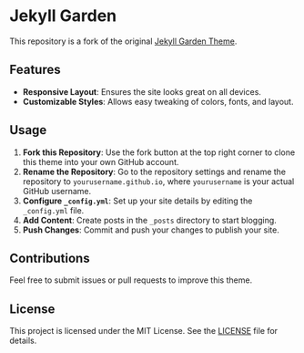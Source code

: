 # Jekyll Garden

This repository is a fork of the original [Jekyll Garden Theme](https://github.com/Jekyll-Garden/jekyll-garden.github.io).

## Features

- **Responsive Layout**: Ensures the site looks great on all devices.
- **Customizable Styles**: Allows easy tweaking of colors, fonts, and layout.

## Usage

1. **Fork this Repository**: Use the fork button at the top right corner to clone this theme into your own GitHub account.
2. **Rename the Repository**: Go to the repository settings and rename the repository to `yourusername.github.io`, where `yourusername` is your actual GitHub username.
3. **Configure `_config.yml`**: Set up your site details by editing the `_config.yml` file.
4. **Add Content**: Create posts in the `_posts` directory to start blogging.
5. **Push Changes**: Commit and push your changes to publish your site.

## Contributions

Feel free to submit issues or pull requests to improve this theme.

## License

This project is licensed under the MIT License. See the [LICENSE](LICENSE) file for details.

